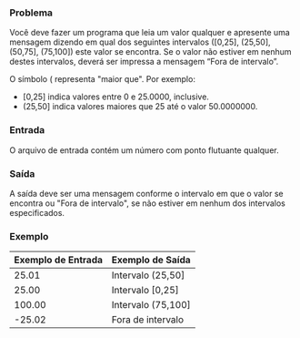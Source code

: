 ### Problema

Você deve fazer um programa que leia um valor qualquer e apresente uma mensagem dizendo em qual dos seguintes intervalos ([0,25], (25,50], (50,75], (75,100]) este valor se encontra. Se o valor não estiver em nenhum destes intervalos, deverá ser impressa a mensagem “Fora de intervalo”.

O símbolo ( representa "maior que". Por exemplo:
- [0,25] indica valores entre 0 e 25.0000, inclusive.
- (25,50] indica valores maiores que 25 até o valor 50.0000000.

### Entrada

O arquivo de entrada contém um número com ponto flutuante qualquer.

### Saída

A saída deve ser uma mensagem conforme o intervalo em que o valor se encontra ou "Fora de intervalo", se não estiver em nenhum dos intervalos especificados.

### Exemplo

| Exemplo de Entrada | Exemplo de Saída |
|--------------------|------------------|
| 25.01              | Intervalo (25,50] |
| 25.00              | Intervalo [0,25]  |
| 100.00             | Intervalo (75,100] |
| -25.02             | Fora de intervalo |

